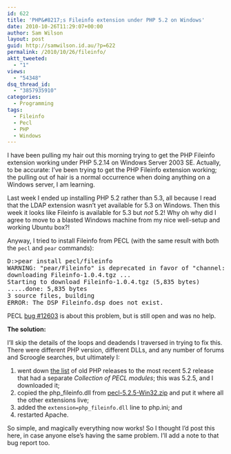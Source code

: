 ```yaml
---
id: 622
title: 'PHP&#8217;s Fileinfo extension under PHP 5.2 on Windows'
date: 2010-10-26T11:29:07+00:00
author: Sam Wilson
layout: post
guid: http://samwilson.id.au/?p=622
permalink: /2010/10/26/fileinfo/
aktt_tweeted:
  - "1"
views:
  - "54348"
dsq_thread_id:
  - "3857935910"
categories:
  - Programming
tags:
  - Fileinfo
  - Pecl
  - PHP
  - Windows
---
```

I have been pulling my hair out this morning trying to get the PHP Fileinfo extension working under PHP 5.2.14 on Windows Server 2003 SE. Actually, to be accurate: I&#8217;ve been trying to get the PHP Fileinfo extension working; the pulling out of hair is a normal occurrence when doing anything on a Windows server, I am learning.

Last week I ended up installing PHP 5.2 rather than 5.3, all because I read that the LDAP extension wasn&#8217;t yet available for 5.3 on Windows. Then this week it looks like Fileinfo is available for 5.3 but _not_ 5.2! Why oh why did I agree to move to a blasted Windows machine from my nice well-setup and working Ubuntu box?!

Anyway, I tried to install Fileinfo from PECL (with the same result with both the `pecl` and `pear` commands):

<pre lang="shell">D:>pear install pecl/fileinfo
WARNING: "pear/Fileinfo" is deprecated in favor of "channel://php-src/ext/fileinfo/in php sources"
downloading Fileinfo-1.0.4.tgz ...
Starting to download Fileinfo-1.0.4.tgz (5,835 bytes)
.....done: 5,835 bytes
3 source files, building
ERROR: The DSP Fileinfo.dsp does not exist.
</pre>

PECL [bug #12603](http://pecl.php.net/bugs/bug.php?id=12603) is about this problem, but is still open and was no help.

**The solution:**

I&#8217;ll skip the details of the loops and deadends I traversed in trying to fix this. There were different PHP version, different DLLs, and any number of forums and Scroogle searches, but ultimately I:

  1. went down [the list](http://www.php.net/releases/) of old PHP releases to the most recent 5.2 release that had a separate _Collection of PECL modules_; this was 5.2.5, and I downloaded it;
  2. copied the php_fileinfo.dll from [pecl-5.2.5-Win32.zip](http://museum.php.net/php5/pecl-5.2.5-Win32.zip) and put it where all the other extensions live;
  3. added the `extension=php_fileinfo.dll` line to php.ini; and
  4. restarted Apache.

So simple, and magically everything now works! So I thought I&#8217;d post this here, in case anyone else&#8217;s having the same problem. I&#8217;ll add a note to that bug report too.